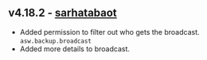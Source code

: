 ## v4.18.2 - [sarhatabaot](https://github.com/sarhatabaot)
* Added permission to filter out who gets the broadcast. `asw.backup.broadcast`
* Added more details to broadcast.
